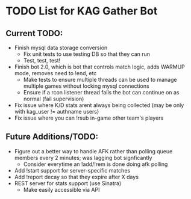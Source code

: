 # TODO List for KAG Gather Bot

## Current TODO:

- Finish mysql data storage conversion
    - Fix unit tests to use testing DB so that they can run
    - Test, test, test!
- Finish bot 2.0, which is bot that controls match logic, adds WARMUP mode, removes need to !end, etc
    - Make tests to ensure multiple threads can be used to manage multiple games without locking mysql connections
    - Ensure if a rcon listener thread fails the bot can continue on as normal (fail supervision)
- Fix issue where K/D stats arent always being collected (may be only with kag_user != authname users)
- Fix issue where you can !rsub in-game other team's players

## Future Additions/TODO:

- Figure out a better way to handle AFK rather than polling queue members every 2 minutes; was lagging bot signficantly
    - Consider everytime an !add/!rem is done doing afk polling
- Add !start support for server-specific matches
- Add !report decay so that they expire after X days
- REST server for stats support (use Sinatra)
    - Make easily accessible via API
